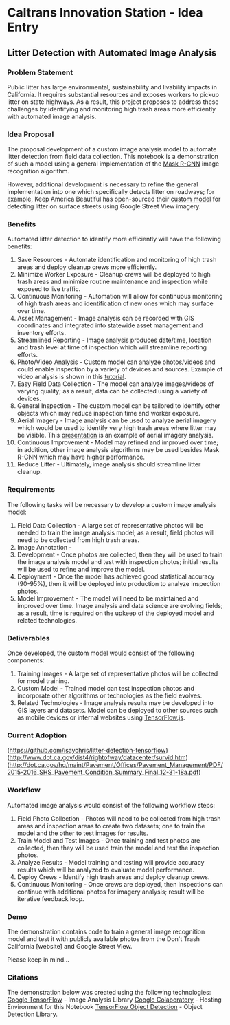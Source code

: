 # Caltrans Innovation Station - Idea Entry

## Litter Detection with Automated Image Analysis

### Problem Statement

Public litter has large environmental, sustainability and livability impacts in California. It requires substantial resources and exposes workers to pickup litter on state highways. As a result, this project proposes to address these challenges by identifying and monitoring high trash areas more efficiently with automated image analysis.

### Idea Proposal

The proposal development of a custom image analysis model to automate litter detection from field data collection. This notebook is a demonstration of such a model using a general implementation of the [Mask R-CNN](https://github.com/matterport/Mask_RCNN) image recognition algorithm.

However, additional development is necessary to refine the general implementation into one which specifically detects litter on roadways; for example, Keep America Beautiful has open-sourced their [custom model](https://github.com/isaychris/litter-detection-tensorflow) for detecting litter on surface streets using Google Street View imagery.

### Benefits

Automated litter detection to identify more efficiently will have the following benefits:
1. Save Resources - Automate identification and monitoring of high trash areas and deploy cleanup crews more efficiently.
2. Minimize Worker Exposure - Cleanup crews will be deployed to high trash areas and minimize routine maintenance and inspection while exposed to live traffic.
3. Continuous Monitoring - Automation will allow for continuous monitoring of high trash areas and identification of new ones which may surface over time.
4. Asset Management - Image analysis can be recorded with GIS coordinates and integrated into statewide asset management and inventory efforts.
5. Streamlined Reporting - Image analysis produces date/time, location and trash level at time of inspection which will streamline reporting efforts.
6. Photo/Video Analysis - Custom model can analyze photos/videos and could enable inspection by a variety of devices and sources. Example of video analysis is shown in this [tutorial](https://medium.freecodecamp.org/tracking-the-millenium-falcon-with-tensorflow-c8c86419225e).
7. Easy Field Data Collection - The model can analyze images/videos of varying quality; as a result, data can be collected using a variety of devices.
8. General Inspection - The custom model can be tailored to identify other objects which may reduce inspection time and worker exposure.
9. Aerial Imagery - Image analysis can be used to analyze aerial imagery which would be used to identify very high trash areas where litter may be visible. This [presentation](https://gisdaystanford2017.sched.com/event/CPtj/geospatial-machine-learning-in-the-cloud-with-earth-engine-tensorflow-and-google-cloud-platform) is an example of aerial imagery analysis.
10. Continuous Improvement - Model may refined and improved over time; in addition, other image analysis algorithms may be used besides Mask R-CNN which may have higher performance.
11. Reduce Litter - Ultimately, image analysis should streamline litter cleanup.

### Requirements

The following tasks will be necessary to develop a custom image analysis model:
1. Field Data Collection - A large set of representative photos will be needed to train the image analysis model; as a result, field photos will need to be collected from high trash areas.
2. Image Annotation -
2. Development - Once photos are collected, then they will be used to train the image analysis model and test with inspection photos; initial results will be used to refine and improve the model.
3. Deployment - Once the model has achieved good statistical accuracy (90-95%), then it will be deployed into production to analyze inspection photos.
4. Model Improvement - The model will need to be maintained and improved over time. Image analysis and data science are evolving fields; as a result, time is required on the upkeep of the deployed model and related technologies.

### Deliverables

Once developed, the custom model would consist of the following components:
1. Training Images - A large set of representative photos will be collected for model training.
2. Custom Model - Trained model can test inspection photos and incorporate other algorithms or technologies as the field evolves.
3. Related Technologies - Image analysis results may be developed into GIS layers and datasets. Model can be deployed to other sources such as mobile devices or internal websites using [TensorFlow.js](https://js.tensorflow.org/).

### Current Adoption
(https://github.com/isaychris/litter-detection-tensorflow)
(http://www.dot.ca.gov/dist4/rightofway/datacenter/survid.htm)
(http://dot.ca.gov/hq/maint/Pavement/Offices/Pavement_Management/PDF/2015-2016_SHS_Pavement_Condition_Summary_Final_12-31-18a.pdf)

### Workflow

Automated image analysis would consist of the following workflow steps:
1. Field Photo Collection - Photos will need to be collected from high trash areas and inspection areas to create two datasets; one to train the model and the other to test images for results.
2. Train Model and Test Images - Once training and test photos are collected, then they will be used train the model and test the inspection photos.
3. Analyze Results - Model training and testing will provide accuracy results which will be analyzed to evaluate model performance.
4. Deploy Crews - Identify high trash areas and deploy cleanup crews.
5. Continuous Monitoring - Once crews are deployed, then inspections can continue with additional photos for imagery analysis; result will be iterative feedback loop.

### Demo

The demonstration contains code to train a general image recognition model and test it with publicly available photos from the Don't Trash California [website] and Google Street View.

Please keep in mind...

### Citations

The demonstration below was created using the following technologies:
[Google TensorFlow](https://www.tensorflow.org/) - Image Analysis Library
[Google Colaboratory](https://colab.research.google.com/notebooks/welcome.ipynb) - Hosting Environment for this Notebook
[TensorFlow Object Detection](https://github.com/tensorflow/models/tree/master/research/object_detection) - Object Detection Library.
